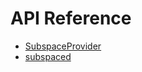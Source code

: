 # API Reference

* [SubspaceProvider](/packages/react-redux-subspace/docs/api/SubspaceProvider.md)
* [subspaced](/packages/react-redux-subspace/docs/api/subspaced.md)
